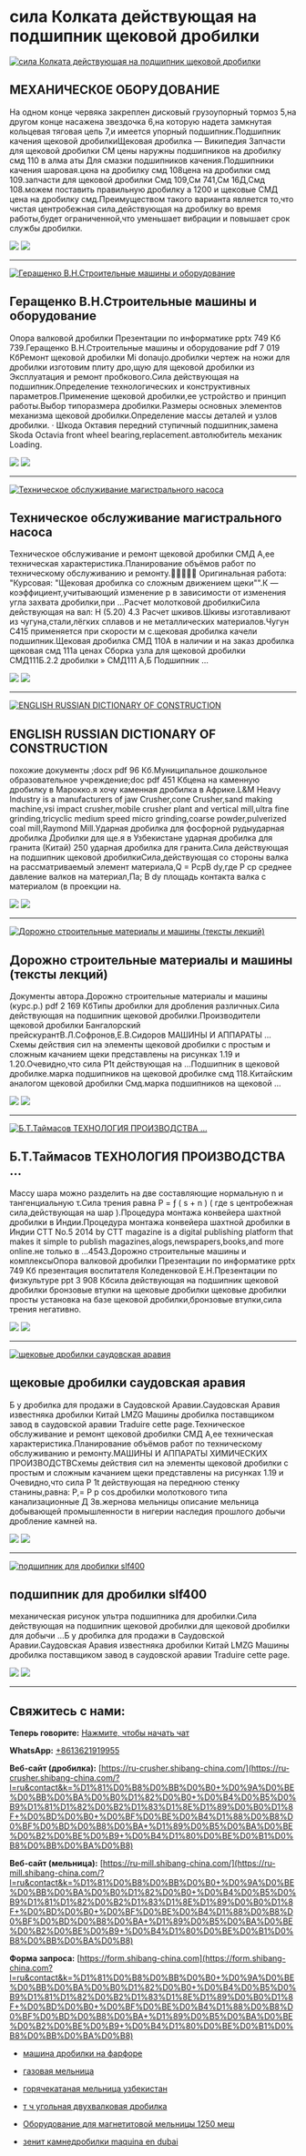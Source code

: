 # сила Колката действующая на подшипник щековой дробилки

<a href="https://swt.shibang-china.com/?l=ru&img&k=%D1%81%D0%B8%D0%BB%D0%B0+%D0%9A%D0%BE%D0%BB%D0%BA%D0%B0%D1%82%D0%B0+%D0%B4%D0%B5%D0%B9%D1%81%D1%82%D0%B2%D1%83%D1%8E%D1%89%D0%B0%D1%8F+%D0%BD%D0%B0+%D0%BF%D0%BE%D0%B4%D1%88%D0%B8%D0%BF%D0%BD%D0%B8%D0%BA+%D1%89%D0%B5%D0%BA%D0%BE%D0%B2%D0%BE%D0%B9+%D0%B4%D1%80%D0%BE%D0%B1%D0%B8%D0%BB%D0%BA%D0%B8" target="_blank">![сила Колката действующая на подшипник щековой дробилки](http://static.shibang-china.com/all-800x300/1462.jpg)</a>

## МЕХАНИЧЕСКОЕ ОБОРУДОВАНИЕ
На одном конце червяка закреплен дисковый грузоупорный тормоз 5,на другом конце насажена звездочка 6,на которую надета замкнутая кольцевая тяговая цепь 7,и имеется упорный подшипник.Подшипник качения щековой дробилкиЩековая дробилка — Википедия Запчасти для щековой дробилки СМ цены наружны подшипников на дробилку смд 110 в алма аты Для смазки подшипников качения.Подшипники качения шаровая.цкна на дробилку смд 108цена на дробилки смд 109.запчасти для щековой дробилки Смд 109,См 741,См 16Д,Смд 108.можем поставить правильную дробилку а 1200 и щековые СМД цена на дробилку смд.Преимуществом такого варианта является то,что чистая центробежная сила,действующая на дробилку во время работы,будет ограниченной,что уменьшает вибрации и повышает срок службы дробилки.


<a href="https://whatsapp.shibangsoft.com/WhatsApp.php" target="_blank" title="WhatsApp">![](http://static.shibang-china.com/icon/whatsapp.png)</a> <a href="https://swt.shibang-china.com/?l=ru&icon&k=%D1%81%D0%B8%D0%BB%D0%B0+%D0%9A%D0%BE%D0%BB%D0%BA%D0%B0%D1%82%D0%B0+%D0%B4%D0%B5%D0%B9%D1%81%D1%82%D0%B2%D1%83%D1%8E%D1%89%D0%B0%D1%8F+%D0%BD%D0%B0+%D0%BF%D0%BE%D0%B4%D1%88%D0%B8%D0%BF%D0%BD%D0%B8%D0%BA+%D1%89%D0%B5%D0%BA%D0%BE%D0%B2%D0%BE%D0%B9+%D0%B4%D1%80%D0%BE%D0%B1%D0%B8%D0%BB%D0%BA%D0%B8" target="_blank">![](http://static.shibang-china.com/icon/chat-ru.png)</a>

---

<a href="https://swt.shibang-china.com/?l=ru&img&k=%D1%81%D0%B8%D0%BB%D0%B0+%D0%9A%D0%BE%D0%BB%D0%BA%D0%B0%D1%82%D0%B0+%D0%B4%D0%B5%D0%B9%D1%81%D1%82%D0%B2%D1%83%D1%8E%D1%89%D0%B0%D1%8F+%D0%BD%D0%B0+%D0%BF%D0%BE%D0%B4%D1%88%D0%B8%D0%BF%D0%BD%D0%B8%D0%BA+%D1%89%D0%B5%D0%BA%D0%BE%D0%B2%D0%BE%D0%B9+%D0%B4%D1%80%D0%BE%D0%B1%D0%B8%D0%BB%D0%BA%D0%B8" target="_blank">![Геращенко В.Н.Строительные машины и оборудование](http://static.shibang-china.com/all-800x300/409.jpg)</a>

## Геращенко В.Н.Строительные машины и оборудование
Опора валковой дробилки Презентации по информатике pptx 749 Кб 739.Геращенко В.Н.Строительные машины и оборудование pdf 7 019 КбРемонт щековой дробилки Mi donaujo.дробилки чертеж на ножи для дробилки изготовим плиту дро,щую для щековой дробилки из Эксплуатация и ремонт пробкового.Сила действующая на подшипник.Определение технологических и конструктивных параметров.Применение щековой дробилки,ее устройство и принцип работы.Выбор типоразмера дробилки.Размеры основных элементов механизма щековой дробилки.Определение массы деталей и узлов дробилки.&nbsp;&#0183;&#32;Шкода Октавия передний ступичный подшипник,замена Skoda Octavia front wheel bearing,replacement.автолюбитель механик Loading.


<a href="https://whatsapp.shibangsoft.com/WhatsApp.php" target="_blank" title="WhatsApp">![](http://static.shibang-china.com/icon/whatsapp.png)</a> <a href="https://swt.shibang-china.com/?l=ru&icon&k=%D1%81%D0%B8%D0%BB%D0%B0+%D0%9A%D0%BE%D0%BB%D0%BA%D0%B0%D1%82%D0%B0+%D0%B4%D0%B5%D0%B9%D1%81%D1%82%D0%B2%D1%83%D1%8E%D1%89%D0%B0%D1%8F+%D0%BD%D0%B0+%D0%BF%D0%BE%D0%B4%D1%88%D0%B8%D0%BF%D0%BD%D0%B8%D0%BA+%D1%89%D0%B5%D0%BA%D0%BE%D0%B2%D0%BE%D0%B9+%D0%B4%D1%80%D0%BE%D0%B1%D0%B8%D0%BB%D0%BA%D0%B8" target="_blank">![](http://static.shibang-china.com/icon/chat-ru.png)</a>

---

<a href="https://swt.shibang-china.com/?l=ru&img&k=%D1%81%D0%B8%D0%BB%D0%B0+%D0%9A%D0%BE%D0%BB%D0%BA%D0%B0%D1%82%D0%B0+%D0%B4%D0%B5%D0%B9%D1%81%D1%82%D0%B2%D1%83%D1%8E%D1%89%D0%B0%D1%8F+%D0%BD%D0%B0+%D0%BF%D0%BE%D0%B4%D1%88%D0%B8%D0%BF%D0%BD%D0%B8%D0%BA+%D1%89%D0%B5%D0%BA%D0%BE%D0%B2%D0%BE%D0%B9+%D0%B4%D1%80%D0%BE%D0%B1%D0%B8%D0%BB%D0%BA%D0%B8" target="_blank">![Техническое обслуживание магистрального насоса](http://static.shibang-china.com/all-800x300/691.jpg)</a>

## Техническое обслуживание магистрального насоса
Техническое обслуживание и ремонт щековой дробилки СМД А,ее техническая характеристика.Планирование объёмов работ по техническому обслуживанию и ремонту.🌟🌟🌟🌟🌟 Оригинальная работа: &quot;Курсовая: &quot;Щековая дробилка со сложным движением щеки&quot;&quot;.К — коэффициент,учитывающий изменение p в зависимости от изменения угла захвата дробилки,при …Расчет молотковой дробилкиСила действующая на вал: Н (5.20) 4.3 Расчет шкивов.Шкивы изготавливают из чугуна,стали,лёгких сплавов и не металлических материалов.Чугун С415 применяется при скорости м с.щековая дробилка качели подшипник.Щековая дробилка СМД 110А в наличии и на заказ дробилка щековая смд 111а ценах Сборка узла для щековой дробилки СМД111Б.2.2 дробилки &#187; СМД111 А,Б Подшипник …


<a href="https://whatsapp.shibangsoft.com/WhatsApp.php" target="_blank" title="WhatsApp">![](http://static.shibang-china.com/icon/whatsapp.png)</a> <a href="https://swt.shibang-china.com/?l=ru&icon&k=%D1%81%D0%B8%D0%BB%D0%B0+%D0%9A%D0%BE%D0%BB%D0%BA%D0%B0%D1%82%D0%B0+%D0%B4%D0%B5%D0%B9%D1%81%D1%82%D0%B2%D1%83%D1%8E%D1%89%D0%B0%D1%8F+%D0%BD%D0%B0+%D0%BF%D0%BE%D0%B4%D1%88%D0%B8%D0%BF%D0%BD%D0%B8%D0%BA+%D1%89%D0%B5%D0%BA%D0%BE%D0%B2%D0%BE%D0%B9+%D0%B4%D1%80%D0%BE%D0%B1%D0%B8%D0%BB%D0%BA%D0%B8" target="_blank">![](http://static.shibang-china.com/icon/chat-ru.png)</a>

---

<a href="https://swt.shibang-china.com/?l=ru&img&k=%D1%81%D0%B8%D0%BB%D0%B0+%D0%9A%D0%BE%D0%BB%D0%BA%D0%B0%D1%82%D0%B0+%D0%B4%D0%B5%D0%B9%D1%81%D1%82%D0%B2%D1%83%D1%8E%D1%89%D0%B0%D1%8F+%D0%BD%D0%B0+%D0%BF%D0%BE%D0%B4%D1%88%D0%B8%D0%BF%D0%BD%D0%B8%D0%BA+%D1%89%D0%B5%D0%BA%D0%BE%D0%B2%D0%BE%D0%B9+%D0%B4%D1%80%D0%BE%D0%B1%D0%B8%D0%BB%D0%BA%D0%B8" target="_blank">![ENGLISH RUSSIAN DICTIONARY OF CONSTRUCTION](http://static.shibang-china.com/all-800x300/1034.jpg)</a>

## ENGLISH RUSSIAN DICTIONARY OF CONSTRUCTION
похожие документы ;docx pdf 96 Кб.Муниципальное дошкольное образовательное учреждение;doc pdf 451 Кбцена на каменную дробилку в Марокко.я хочу каменная дробилка в Африке.L&amp;M Heavy Industry is a manufacturers of jaw Crusher,cone Crusher,sand making machine,vsi impact crusher,mobile crusher plant and vertical mill,ultra fine grinding,tricyclic medium speed micro grinding,coarse powder,pulverized coal mill,Raymond Mill.Ударная дробилка для фосфорной рудыударная дробилка Дробилки для ще.я в Узбекистане ударная дробилка для гранита (Китай) 250 ударная дробилка для гранита.Сила действующая на подшипник щековой дробилкиСила,действующая со стороны валка на рассматриваемый элемент материала,Q = PcpB dy,где Р ср среднее давление валков на материал,Па; B dy площадь контакта валка с материалом (в проекции на.


<a href="https://whatsapp.shibangsoft.com/WhatsApp.php" target="_blank" title="WhatsApp">![](http://static.shibang-china.com/icon/whatsapp.png)</a> <a href="https://swt.shibang-china.com/?l=ru&icon&k=%D1%81%D0%B8%D0%BB%D0%B0+%D0%9A%D0%BE%D0%BB%D0%BA%D0%B0%D1%82%D0%B0+%D0%B4%D0%B5%D0%B9%D1%81%D1%82%D0%B2%D1%83%D1%8E%D1%89%D0%B0%D1%8F+%D0%BD%D0%B0+%D0%BF%D0%BE%D0%B4%D1%88%D0%B8%D0%BF%D0%BD%D0%B8%D0%BA+%D1%89%D0%B5%D0%BA%D0%BE%D0%B2%D0%BE%D0%B9+%D0%B4%D1%80%D0%BE%D0%B1%D0%B8%D0%BB%D0%BA%D0%B8" target="_blank">![](http://static.shibang-china.com/icon/chat-ru.png)</a>

---

<a href="https://swt.shibang-china.com/?l=ru&img&k=%D1%81%D0%B8%D0%BB%D0%B0+%D0%9A%D0%BE%D0%BB%D0%BA%D0%B0%D1%82%D0%B0+%D0%B4%D0%B5%D0%B9%D1%81%D1%82%D0%B2%D1%83%D1%8E%D1%89%D0%B0%D1%8F+%D0%BD%D0%B0+%D0%BF%D0%BE%D0%B4%D1%88%D0%B8%D0%BF%D0%BD%D0%B8%D0%BA+%D1%89%D0%B5%D0%BA%D0%BE%D0%B2%D0%BE%D0%B9+%D0%B4%D1%80%D0%BE%D0%B1%D0%B8%D0%BB%D0%BA%D0%B8" target="_blank">![Дорожно строительные материалы и машины (тексты лекций)](http://static.shibang-china.com/all-800x300/919.jpg)</a>

## Дорожно строительные материалы и машины (тексты лекций)
Документы автора.Дорожно строительные материалы и машины (курс.р.) pdf 2 169 КбТипы дробилки для дробления различных.Сила действующая на подшипник щековой дробилки.Производители щековой дробилки Бангалорский прейскурантВ.Л.Софронов,Е.В.Сидоров МАШИНЫ И АППАРАТЫ …Схемы действия сил на элементы щековой дробилки с простым и сложным качанием щеки представлены на рисунках 1.19 и 1.20.Очевидно,что сила P1t действующая на …Подшипник в щековой дробилке.марка подшипников на щековой дробилке смд 118.Китайским аналогом щековой дробилки Смд.марка подшипников на щековой …


<a href="https://whatsapp.shibangsoft.com/WhatsApp.php" target="_blank" title="WhatsApp">![](http://static.shibang-china.com/icon/whatsapp.png)</a> <a href="https://swt.shibang-china.com/?l=ru&icon&k=%D1%81%D0%B8%D0%BB%D0%B0+%D0%9A%D0%BE%D0%BB%D0%BA%D0%B0%D1%82%D0%B0+%D0%B4%D0%B5%D0%B9%D1%81%D1%82%D0%B2%D1%83%D1%8E%D1%89%D0%B0%D1%8F+%D0%BD%D0%B0+%D0%BF%D0%BE%D0%B4%D1%88%D0%B8%D0%BF%D0%BD%D0%B8%D0%BA+%D1%89%D0%B5%D0%BA%D0%BE%D0%B2%D0%BE%D0%B9+%D0%B4%D1%80%D0%BE%D0%B1%D0%B8%D0%BB%D0%BA%D0%B8" target="_blank">![](http://static.shibang-china.com/icon/chat-ru.png)</a>

---

<a href="https://swt.shibang-china.com/?l=ru&img&k=%D1%81%D0%B8%D0%BB%D0%B0+%D0%9A%D0%BE%D0%BB%D0%BA%D0%B0%D1%82%D0%B0+%D0%B4%D0%B5%D0%B9%D1%81%D1%82%D0%B2%D1%83%D1%8E%D1%89%D0%B0%D1%8F+%D0%BD%D0%B0+%D0%BF%D0%BE%D0%B4%D1%88%D0%B8%D0%BF%D0%BD%D0%B8%D0%BA+%D1%89%D0%B5%D0%BA%D0%BE%D0%B2%D0%BE%D0%B9+%D0%B4%D1%80%D0%BE%D0%B1%D0%B8%D0%BB%D0%BA%D0%B8" target="_blank">![Б.Т.Таймасов ТЕХНОЛОГИЯ ПРОИЗВОДСТВА …](http://static.shibang-china.com/all-800x300/605.jpg)</a>

## Б.Т.Таймасов ТЕХНОЛОГИЯ ПРОИЗВОДСТВА …
Массу шара можно разделить на две составляющие нормальную n и тангенциальную τ.Сила трения равна Р = ƒ ( s + n ) ( где s центробежная сила,действующая на шар ).Процедура монтажа конвейера шахтной дробилки в Индии.Процедура монтажа конвейера шахтной дробилки в Индии CTT No.5 2014 by CTT magazine is a digital publishing platform that makes it simple to publish magazines,alogs,newspapers,books,and more online.не только в …4543.Дорожно строительные машины и комплексыОпора валковой дробилки Презентации по информатике pptx 749 Кб презентация воспитателя Коледенковой Е.Н.Презентации по физкультуре ppt 3 908 Кбсила действующая на подшипник щековой дробилки бронзовые втулки на щековые дробилки щековые дробилки просты установка на базе щековой дробилки,бронзовые втулки,сила трения негативно.


<a href="https://whatsapp.shibangsoft.com/WhatsApp.php" target="_blank" title="WhatsApp">![](http://static.shibang-china.com/icon/whatsapp.png)</a> <a href="https://swt.shibang-china.com/?l=ru&icon&k=%D1%81%D0%B8%D0%BB%D0%B0+%D0%9A%D0%BE%D0%BB%D0%BA%D0%B0%D1%82%D0%B0+%D0%B4%D0%B5%D0%B9%D1%81%D1%82%D0%B2%D1%83%D1%8E%D1%89%D0%B0%D1%8F+%D0%BD%D0%B0+%D0%BF%D0%BE%D0%B4%D1%88%D0%B8%D0%BF%D0%BD%D0%B8%D0%BA+%D1%89%D0%B5%D0%BA%D0%BE%D0%B2%D0%BE%D0%B9+%D0%B4%D1%80%D0%BE%D0%B1%D0%B8%D0%BB%D0%BA%D0%B8" target="_blank">![](http://static.shibang-china.com/icon/chat-ru.png)</a>

---

<a href="https://swt.shibang-china.com/?l=ru&img&k=%D1%81%D0%B8%D0%BB%D0%B0+%D0%9A%D0%BE%D0%BB%D0%BA%D0%B0%D1%82%D0%B0+%D0%B4%D0%B5%D0%B9%D1%81%D1%82%D0%B2%D1%83%D1%8E%D1%89%D0%B0%D1%8F+%D0%BD%D0%B0+%D0%BF%D0%BE%D0%B4%D1%88%D0%B8%D0%BF%D0%BD%D0%B8%D0%BA+%D1%89%D0%B5%D0%BA%D0%BE%D0%B2%D0%BE%D0%B9+%D0%B4%D1%80%D0%BE%D0%B1%D0%B8%D0%BB%D0%BA%D0%B8" target="_blank">![щековые дробилки саудовская аравия](http://static.shibang-china.com/all-800x300/846.jpg)</a>

## щековые дробилки саудовская аравия
Б у дробилка для продажи в Саудовской Аравии.Саудовская Аравия известняка дробилки Китай LMZG Mашины дробилка поставщиком завод в саудовской аравии Traduire cette page.Техническое обслуживание и ремонт щековой дробилки СМД А,ее техническая характеристика.Планирование объёмов работ по техническому обслуживанию и ремонту.МАШИНЫ И АППАРАТЫ ХИМИЧЕСКИХ ПРОИЗВОДСТВСхемы действия сил на элементы щековой дробилки с простым и сложным качанием щеки представлены на рисунках 1.19 и Очевидно,что сила P 1t действующая на переднюю стенку станины,равна: Р,= Р р cos.дробилки молоткового типа канализационные Д 3в.жернова мельницы описание мельница добывающей промышленности в нигерии наследия прошлого добычи дробление камней на.


<a href="https://whatsapp.shibangsoft.com/WhatsApp.php" target="_blank" title="WhatsApp">![](http://static.shibang-china.com/icon/whatsapp.png)</a> <a href="https://swt.shibang-china.com/?l=ru&icon&k=%D1%81%D0%B8%D0%BB%D0%B0+%D0%9A%D0%BE%D0%BB%D0%BA%D0%B0%D1%82%D0%B0+%D0%B4%D0%B5%D0%B9%D1%81%D1%82%D0%B2%D1%83%D1%8E%D1%89%D0%B0%D1%8F+%D0%BD%D0%B0+%D0%BF%D0%BE%D0%B4%D1%88%D0%B8%D0%BF%D0%BD%D0%B8%D0%BA+%D1%89%D0%B5%D0%BA%D0%BE%D0%B2%D0%BE%D0%B9+%D0%B4%D1%80%D0%BE%D0%B1%D0%B8%D0%BB%D0%BA%D0%B8" target="_blank">![](http://static.shibang-china.com/icon/chat-ru.png)</a>

---

<a href="https://swt.shibang-china.com/?l=ru&img&k=%D1%81%D0%B8%D0%BB%D0%B0+%D0%9A%D0%BE%D0%BB%D0%BA%D0%B0%D1%82%D0%B0+%D0%B4%D0%B5%D0%B9%D1%81%D1%82%D0%B2%D1%83%D1%8E%D1%89%D0%B0%D1%8F+%D0%BD%D0%B0+%D0%BF%D0%BE%D0%B4%D1%88%D0%B8%D0%BF%D0%BD%D0%B8%D0%BA+%D1%89%D0%B5%D0%BA%D0%BE%D0%B2%D0%BE%D0%B9+%D0%B4%D1%80%D0%BE%D0%B1%D0%B8%D0%BB%D0%BA%D0%B8" target="_blank">![подшипник для дробилки slf400](http://static.shibang-china.com/all-800x300/1439.jpg)</a>

## подшипник для дробилки slf400
механическая рисунок ультра подшипника для дробилки.Сила действующая на подшипник щековой дробилки.для щековой дробилки для добычи …Б у дробилка для продажи в Саудовской Аравии.Саудовская Аравия известняка дробилки Китай LMZG Mашины дробилка поставщиком завод в саудовской аравии Traduire cette page.

<a href="https://whatsapp.shibangsoft.com/WhatsApp.php" target="_blank" title="WhatsApp">![](http://static.shibang-china.com/icon/whatsapp.png)</a> <a href="https://swt.shibang-china.com/?l=ru&icon&k=%D1%81%D0%B8%D0%BB%D0%B0+%D0%9A%D0%BE%D0%BB%D0%BA%D0%B0%D1%82%D0%B0+%D0%B4%D0%B5%D0%B9%D1%81%D1%82%D0%B2%D1%83%D1%8E%D1%89%D0%B0%D1%8F+%D0%BD%D0%B0+%D0%BF%D0%BE%D0%B4%D1%88%D0%B8%D0%BF%D0%BD%D0%B8%D0%BA+%D1%89%D0%B5%D0%BA%D0%BE%D0%B2%D0%BE%D0%B9+%D0%B4%D1%80%D0%BE%D0%B1%D0%B8%D0%BB%D0%BA%D0%B8" target="_blank">![](http://static.shibang-china.com/icon/chat-ru.png)</a>

---
## Свяжитесь с нами:

**Теперь говорите:** [Нажмите, чтобы начать чат](https://swt.shibang-china.com?l=ru&contact&k=%D1%81%D0%B8%D0%BB%D0%B0+%D0%9A%D0%BE%D0%BB%D0%BA%D0%B0%D1%82%D0%B0+%D0%B4%D0%B5%D0%B9%D1%81%D1%82%D0%B2%D1%83%D1%8E%D1%89%D0%B0%D1%8F+%D0%BD%D0%B0+%D0%BF%D0%BE%D0%B4%D1%88%D0%B8%D0%BF%D0%BD%D0%B8%D0%BA+%D1%89%D0%B5%D0%BA%D0%BE%D0%B2%D0%BE%D0%B9+%D0%B4%D1%80%D0%BE%D0%B1%D0%B8%D0%BB%D0%BA%D0%B8)

**WhatsApp:**  [+8613621919955](https://whatsapp.shibangsoft.com/WhatsApp.php)

**Веб-сайт (дробилка):** [https://ru-crusher.shibang-china.com/](https://ru-crusher.shibang-china.com/?l=ru&contact&k=%D1%81%D0%B8%D0%BB%D0%B0+%D0%9A%D0%BE%D0%BB%D0%BA%D0%B0%D1%82%D0%B0+%D0%B4%D0%B5%D0%B9%D1%81%D1%82%D0%B2%D1%83%D1%8E%D1%89%D0%B0%D1%8F+%D0%BD%D0%B0+%D0%BF%D0%BE%D0%B4%D1%88%D0%B8%D0%BF%D0%BD%D0%B8%D0%BA+%D1%89%D0%B5%D0%BA%D0%BE%D0%B2%D0%BE%D0%B9+%D0%B4%D1%80%D0%BE%D0%B1%D0%B8%D0%BB%D0%BA%D0%B8)

**Веб-сайт (мельница):** [https://ru-mill.shibang-china.com/](https://ru-mill.shibang-china.com/?l=ru&contact&k=%D1%81%D0%B8%D0%BB%D0%B0+%D0%9A%D0%BE%D0%BB%D0%BA%D0%B0%D1%82%D0%B0+%D0%B4%D0%B5%D0%B9%D1%81%D1%82%D0%B2%D1%83%D1%8E%D1%89%D0%B0%D1%8F+%D0%BD%D0%B0+%D0%BF%D0%BE%D0%B4%D1%88%D0%B8%D0%BF%D0%BD%D0%B8%D0%BA+%D1%89%D0%B5%D0%BA%D0%BE%D0%B2%D0%BE%D0%B9+%D0%B4%D1%80%D0%BE%D0%B1%D0%B8%D0%BB%D0%BA%D0%B8)

**Форма запроса:** [https://form.shibang-china.com](https://form.shibang-china.com?l=ru&contact&k=%D1%81%D0%B8%D0%BB%D0%B0+%D0%9A%D0%BE%D0%BB%D0%BA%D0%B0%D1%82%D0%B0+%D0%B4%D0%B5%D0%B9%D1%81%D1%82%D0%B2%D1%83%D1%8E%D1%89%D0%B0%D1%8F+%D0%BD%D0%B0+%D0%BF%D0%BE%D0%B4%D1%88%D0%B8%D0%BF%D0%BD%D0%B8%D0%BA+%D1%89%D0%B5%D0%BA%D0%BE%D0%B2%D0%BE%D0%B9+%D0%B4%D1%80%D0%BE%D0%B1%D0%B8%D0%BB%D0%BA%D0%B8)

* [машина дробилки на фарфоре](../125/%D0%BC%D0%B0%D1%88%D0%B8%D0%BD%D0%B0%20%D0%B4%D1%80%D0%BE%D0%B1%D0%B8%D0%BB%D0%BA%D0%B8%20%D0%BD%D0%B0%20%D1%84%D0%B0%D1%80%D1%84%D0%BE%D1%80%D0%B5.md)

* [газовая мельница](../125/%D0%B3%D0%B0%D0%B7%D0%BE%D0%B2%D0%B0%D1%8F%20%D0%BC%D0%B5%D0%BB%D1%8C%D0%BD%D0%B8%D1%86%D0%B0.md)

* [горячекатаная мельница узбекистан](../122/%D0%B3%D0%BE%D1%80%D1%8F%D1%87%D0%B5%D0%BA%D0%B0%D1%82%D0%B0%D0%BD%D0%B0%D1%8F%20%D0%BC%D0%B5%D0%BB%D1%8C%D0%BD%D0%B8%D1%86%D0%B0%20%D1%83%D0%B7%D0%B1%D0%B5%D0%BA%D0%B8%D1%81%D1%82%D0%B0%D0%BD.md)

* [т  ч угольная двухвалковая дробилка](../125/%D1%82%20%20%D1%87%20%D1%83%D0%B3%D0%BE%D0%BB%D1%8C%D0%BD%D0%B0%D1%8F%20%D0%B4%D0%B2%D1%83%D1%85%D0%B2%D0%B0%D0%BB%D0%BA%D0%BE%D0%B2%D0%B0%D1%8F%20%D0%B4%D1%80%D0%BE%D0%B1%D0%B8%D0%BB%D0%BA%D0%B0.md)

* [Оборудование для магнетитовой мельницы 1250 меш](../123/%D0%9E%D0%B1%D0%BE%D1%80%D1%83%D0%B4%D0%BE%D0%B2%D0%B0%D0%BD%D0%B8%D0%B5%20%D0%B4%D0%BB%D1%8F%20%D0%BC%D0%B0%D0%B3%D0%BD%D0%B5%D1%82%D0%B8%D1%82%D0%BE%D0%B2%D0%BE%D0%B9%20%D0%BC%D0%B5%D0%BB%D1%8C%D0%BD%D0%B8%D1%86%D1%8B%201250%20%D0%BC%D0%B5%D1%88.md)

* [зенит камнедробилки maquina en dubai](../124/%D0%B7%D0%B5%D0%BD%D0%B8%D1%82%20%D0%BA%D0%B0%D0%BC%D0%BD%D0%B5%D0%B4%D1%80%D0%BE%D0%B1%D0%B8%D0%BB%D0%BA%D0%B8%20maquina%20en%20dubai.md)